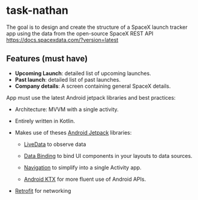 # task-nathan

The goal is to design and create the structure of a SpaceX launch tracker app using the data from the open-source SpaceX REST API https://docs.spacexdata.com/?version=latest

## Features (must have)
* **Upcoming Launch**: detailed list of upcoming launches.
* **Past launch**: detailed list of past launches.
* **Company details**: A screen containing general SpaceX details.

App must use the latest Android jetpack libraries and best practices:

* Architecture: MVVM with a single activity.

* Entirely written in Kotlin.

* Makes use of theses [Android Jetpack](https://developer.android.com/jetpack/) libraries:

  * [LiveData](https://developer.android.com/topic/libraries/architecture/livedata) to observe data
  
  * [Data Binding](https://developer.android.com/topic/libraries/data-binding/) to bind UI components in your layouts to data sources.
  
  * [Navigation](https://developer.android.com/guide/navigation) to simplify into a single Activity app.
  
  * [Android KTX](https://developer.android.com/kotlin/ktx) for more fluent use of Android APIs.
  
* [Retrofit](https://square.github.io/retrofit/) for networking
